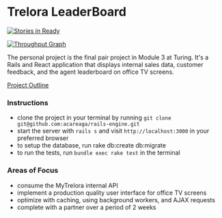 # Trelora LeaderBoard

[![Stories in Ready](https://waffle.io/joshuajhun/my_trelora_leader_board.png?label=ready&title=Ready)](https://waffle.io/joshuajhun/my_trelora_leader_board)

[![Throughput Graph](https://waffle.io/joshuajhun/my_trelora_leader_board/throughput.svg)](https://waffle.io/joshuajhun/my_trelora_leader_board/metrics)

The personal project is the final pair project in Module 3 at Turing. It's a Rails and React application that displays internal sales data, customer feedback, and the agent leaderboard on office TV screens.

[Project Outline](https://github.com/turingschool/lesson_plans/blob/master/ruby_03-professional_rails_applications/self_directed_project.md)

### Instructions

* clone the project in your terminal by running `git clone git@github.com:acareaga/rails-engine.git`
* start the server with `rails s` and visit `http://localhost:3000` in your preferred browser
* to setup the database, run rake db:create db:migrate
* to run the tests, run `bundle exec rake test` in the terminal

### Areas of Focus

* consume the MyTrelora internal API
* implement a production quality user interface for office TV screens
* optimize with caching, using background workers, and AJAX requests
* complete with a partner over a period of 2 weeks
